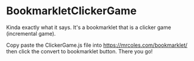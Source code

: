 # BookmarkletClickerGame
Kinda exactly what it says. It's a bookmarklet that is a clicker game (incremental game).

Copy paste the ClickerGame.js file into https://mrcoles.com/bookmarklet/ then click the convert to bookmarklet button. There you go!
